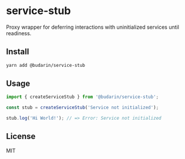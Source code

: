# service-stub

Proxy wrapper for deferring interactions with uninitialized services until readiness.

## Install

```bash
yarn add @budarin/service-stub
```

## Usage

```ts
import { createServiceStub } from '@budarin/service-stub';

const stub = createServiceStub('Service not initialized');

stub.log('Hi World!'); // => Error: Service not initialized
```

## License

MIT
